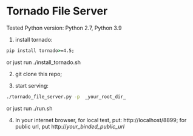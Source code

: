 # Tornado File Server

Tested Python version: Python 2.7, Python 3.9

1. install tornado: 
```cmd
pip install tornado>=4.5;
```
or just run ./install_tornado.sh

2. git clone this repo;

3. start serving:
```cmd
./tornado_file_server.py -p  _your_root_dir_
```
or just run ./run.sh

4. In your internet browser, for local test, put: http://localhost/8899; for public url, put http://_your_binded_public_url_